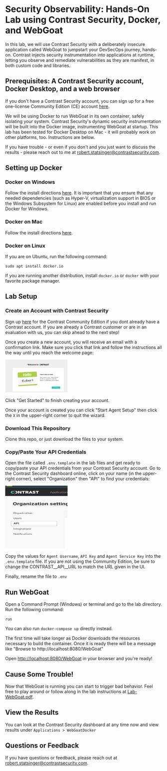 
# Security Observability: Hands-On Lab using Contrast Security, Docker, and WebGoat

In this lab, we will use Contrast Security with a deliberately insecure application called WebGoat to jumpstart your DevSecOps journey, hands-on. Contrast injects security instrumentation into applications at runtime, letting you observe and remediate vulnerabilities as they are manifest, in both custom code and libraries.

## Prerequisites: A Contrast Security account, Docker Desktop, and a web browser

If you don't have a Contrast Security account, you can sign up for a free one-license Community Edition (CE) account [here](https://bit.ly/341PrFu). 

We will be using Docker to run WebGoat in its own container, safely isolating your system. Contrast Security's dynamic security instrumentation will be built into the Docker image, instrumenting WebGoat at startup. This lab has been tested for Docker Desktop on Mac - it will probably work on other platforms, too. Instructions are below.

If you have trouble - or even if you don't and you just want to discuss the results - please reach out to me at robert.statsinger@contrastsecurity.com.

## Setting up Docker

### Docker on Windows

Follow the install directions [here](https://docs.docker.com/docker-for-windows/install/). It is important that you ensure that any needed dependencies (such as Hyper-V, virtualization support in BIOS or the Windows Subsystem for Linux) are enabled before you install and run Docker for Windows.

### Docker on Mac

Follow the install directions [here](https://docs.docker.com/docker-for-mac/install/).

### Docker on Linux

If you are on Ubuntu, run the following command:

```
sudo apt install docker.io
```

If you are running another distribution, install `docker.io` or `docker` with your favorite package manager.

## Lab Setup

### Create an Account with Contrast Security

Sign up [here](https://bit.ly/341PrFu) for the Contrast Community Edition if you dont already have a Contrast account. If you are already a Contrast customer or are in an evaluation with us, you can skip ahead to the next step!

Once you create a new account, you will receive an email with a confirmation link. Make sure you click that link and follow the instructions all the way until you reach the welcome page:

<img src="img/CESetup4.png" width=200px />

Click "Get Started" to finish creating your account.

Once your account is created you can click "Start Agent Setup" then click the `X` in the upper-right corner to quit the wizard.

### Download This Repository

Clone this repo, or just download the files to your system.

### Copy/Paste Your API Credentials

Open the file called `.env.template` in the lab files and get ready to copy/paste your API credentials from your Contrast Security account. Go to the Contrast Security dashboard online, click on your name (in the upper-right corner), select "Organization" then "API" to find your credentials:

<img src="img/OrgAPI.png" height=200px width=200px />

Copy the values for `Agent Username`, `API Key` and `Agent Service Key` into the `.env.template` file. If you are not using the Community Edition, be sure to change the CONTRAST__API__URL to match the URL given in the UI.

Finally, rename the file to `.env`

## Run WebGoat

Open a Command Prompt (Windows) or terminal and go to the lab directory. Run the following command:

```
run
```

You can also run `docker-compose up` directly instead.

The first time will take longer as Docker downloads the resources necessary to build the container. Once it is ready there will be a message like "Browse to http://localhost:8080/WebGoat"

Open [http://localhost:8080/WebGoat](http://localhost:8080/WebGoat) in your browser and you're ready!

## Cause Some Trouble!

Now that WebGoat is running you can start to trigger bad behavior. Feel free to play around or follow along in the lab instructions at [Lab-WebGoat.pdf](Lab-WebGoat.pdf).

## View the Results

You can look at the Contrast Security dashboard at any time now and view results under `Applications > WebGoatDocker`

## Questions or Feedback

If you have questions or feedback, please reach out at [robert.statsinger@contrastsecurity.com](mailto:robert.statsinger@contrastsecurity.com).
